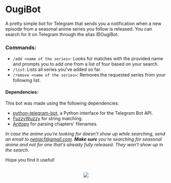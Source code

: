 # OugiBot
A pretty simple bot for Telegram that sends you a notification when a new episode from a seasonal anime series you follow is released. You can search for it on Telegram through the alias @OugiBot.

### Commands:
- ```/add <name of the series>```: Looks for matches with the provided name and prompts you to add one from a list of four based on your search.
- ```/list```: Lists all series you've added so far.
- ```/remove <name of the series>```: Removes the requested series from your following list.

#### Dependencies:
This bot was made using the following dependencies:
- [python-telegram-bot](https://github.com/python-telegram-bot/python-telegram-bot), a Python interface for the Telegram Bot API.
- [FuzzyWuzzy](https://github.com/seatgeek/fuzzywuzzy) for string matching.
- [Anitopy](https://github.com/igorcmoura/anitopy) for parsing chapters' filenames.

*In case the anime you're looking for doesn't show up while searching, send an email to [netracf@gmail.com](mailto:netracf@gmail.com). __Make sure__ you're searching for seasonal anime and not for one that's already fully released. They won't show up in the search.*

Hope you find it useful!
<br/>
<br/>
<p align="center">
<img src="https://i.imgur.com/TD0O72Q.gif">
</p>
